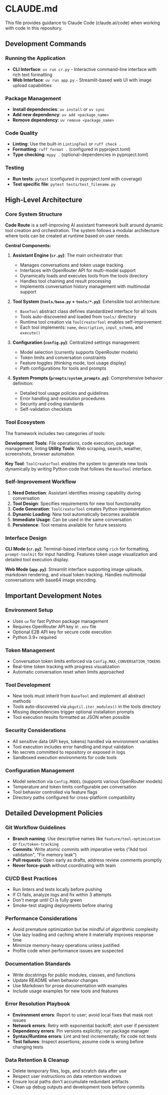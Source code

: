 # CLAUDE.md

This file provides guidance to Claude Code (claude.ai/code) when working with code in this repository.

## Development Commands

### Running the Application
- **CLI Interface**: `uv run cr.py` - Interactive command-line interface with rich text formatting
- **Web Interface**: `uv run app.py` - Streamlit-based web UI with image upload capabilities

### Package Management
- **Install dependencies**: `uv install` or `uv sync`
- **Add new dependency**: `uv add <package_name>`
- **Remove dependency**: `uv remove <package_name>`

### Code Quality
- **Linting**: Use the built-in `LintingTool` or `ruff check .`
- **Formatting**: `ruff format .` (configured in pyproject.toml)
- **Type checking**: `mypy .` (optional-dependencies in pyproject.toml)

### Testing
- **Run tests**: `pytest` (configured in pyproject.toml with coverage)
- **Test specific file**: `pytest tests/test_filename.py`

## High-Level Architecture

### Core System Structure

**Code Route** is a self-improving AI assistant framework built around dynamic tool creation and orchestration. The system follows a modular architecture where tools can be created at runtime based on user needs.

**Central Components:**

1. **Assistant Engine (`cr.py`)**: The main orchestrator that:
   - Manages conversations and token usage tracking
   - Interfaces with OpenRouter API for multi-model support
   - Dynamically loads and executes tools from the tools directory
   - Handles tool chaining and result processing
   - Implements conversation history management with multimodal support

2. **Tool System (`tools/base.py` + `tools/*.py`)**: Extensible tool architecture:
   - `BaseTool` abstract class defines standardized interface for all tools
   - Tools auto-discovered and loaded from `tools/` directory
   - Runtime tool creation via `ToolCreatorTool` enables self-improvement
   - Each tool implements: `name`, `description`, `input_schema`, and `execute()`

3. **Configuration (`config.py`)**: Centralized settings management:
   - Model selection (currently supports OpenRouter models)
   - Token limits and conversation constraints
   - Feature toggles (thinking mode, tool usage display)
   - Path configurations for tools and prompts

4. **System Prompts (`prompts/system_prompts.py`)**: Comprehensive behavior definition:
   - Detailed tool usage policies and guidelines
   - Error handling and resolution procedures
   - Security and coding standards
   - Self-validation checklists

### Tool Ecosystem

The framework includes two categories of tools:

**Development Tools**: File operations, code execution, package management, linting
**Utility Tools**: Web scraping, search, weather, screenshots, browser automation

**Key Tool**: `ToolCreatorTool` enables the system to generate new tools dynamically by writing Python code that follows the `BaseTool` interface.

### Self-Improvement Workflow

1. **Need Detection**: Assistant identifies missing capability during conversation
2. **Tool Design**: Specifies requirements for new tool functionality  
3. **Code Generation**: `ToolCreatorTool` creates Python implementation
4. **Dynamic Loading**: New tool automatically becomes available
5. **Immediate Usage**: Can be used in the same conversation
6. **Persistence**: Tool remains available for future sessions

### Interface Design

**CLI Mode (`cr.py`)**: Terminal-based interface using `rich` for formatting, `prompt-toolkit` for input handling. Features token usage visualization and detailed tool execution display.

**Web Mode (`app.py`)**: Streamlit interface supporting image uploads, markdown rendering, and visual token tracking. Handles multimodal conversations with base64 image encoding.

## Important Development Notes

### Environment Setup
- Uses `uv` for fast Python package management
- Requires OpenRouter API key in `.env` file
- Optional E2B API key for secure code execution
- Python 3.9+ required

### Token Management
- Conversation token limits enforced via `Config.MAX_CONVERSATION_TOKENS`
- Real-time token tracking with progress visualization
- Automatic conversation reset when limits approached

### Tool Development
- New tools must inherit from `BaseTool` and implement all abstract methods
- Tools auto-discovered via `pkgutil.iter_modules()` in the tools directory
- Missing dependencies trigger optional installation prompts
- Tool execution results formatted as JSON when possible

### Security Considerations
- All sensitive data (API keys, tokens) handled via environment variables
- Tool execution includes error handling and input validation
- No secrets committed to repository or exposed in logs
- Sandboxed execution environments for code tools

### Configuration Management
- Model selection via `Config.MODEL` (supports various OpenRouter models)
- Temperature and token limits configurable per conversation
- Tool behavior controlled via feature flags
- Directory paths configured for cross-platform compatibility

## Detailed Development Policies

### Git Workflow Guidelines
- **Branch naming**: Use descriptive names like `feature/tool-optimization` or `fix/token-tracking`
- **Commits**: Write atomic commits with imperative verbs ("Add tool validation", "Fix memory leak")
- **Pull requests**: Open early as drafts, address review comments promptly
- **Never force-push** without coordinating with team

### CI/CD Best Practices
- Run linters and tests locally before pushing
- If CI fails, analyze logs and fix within 3 attempts
- Don't merge until CI is fully green
- Smoke-test staging deployments before sharing

### Performance Considerations
- Avoid premature optimization but be mindful of algorithmic complexity
- Use lazy loading and caching where it materially improves response time
- Minimize memory-heavy operations unless justified
- Profile code when performance issues are suspected

### Documentation Standards
- Write docstrings for public modules, classes, and functions
- Update README when behavior changes
- Use Markdown for prose documentation with examples
- Include usage examples for new tools and features

### Error Resolution Playbook
- **Environment errors**: Report to user; avoid local fixes that mask root issues
- **Network errors**: Retry with exponential backoff; alert user if persistent
- **Dependency errors**: Pin versions explicitly; run package manager
- **Syntax/Runtime errors**: Lint and test incrementally; fix code not tests
- **Test failures**: Inspect assertions; assume code is wrong before changing tests

### Data Retention & Cleanup
- Delete temporary files, logs, and scratch data after use
- Respect user instructions on data retention windows
- Ensure local paths don't accumulate redundant artifacts
- Clean up debug outputs and development tools before commits